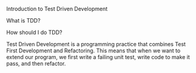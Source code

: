 Introduction to Test Driven Development


What is TDD?

How should I do TDD?

Test Driven Development is a programming practice that combines Test First Development
and Refactoring. This means that when we want to extend our program, we first write a
failing unit test, write code to make it pass, and then refactor.

